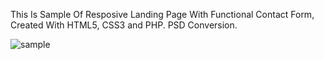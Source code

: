 
 This Is Sample Of Resposive Landing Page With Functional Contact Form, Created With HTML5, CSS3 and PHP.
 PSD Conversion.

![sample](https://cloud.githubusercontent.com/assets/13089797/22702776/182fe112-ed62-11e6-9441-18a944d8789a.png)